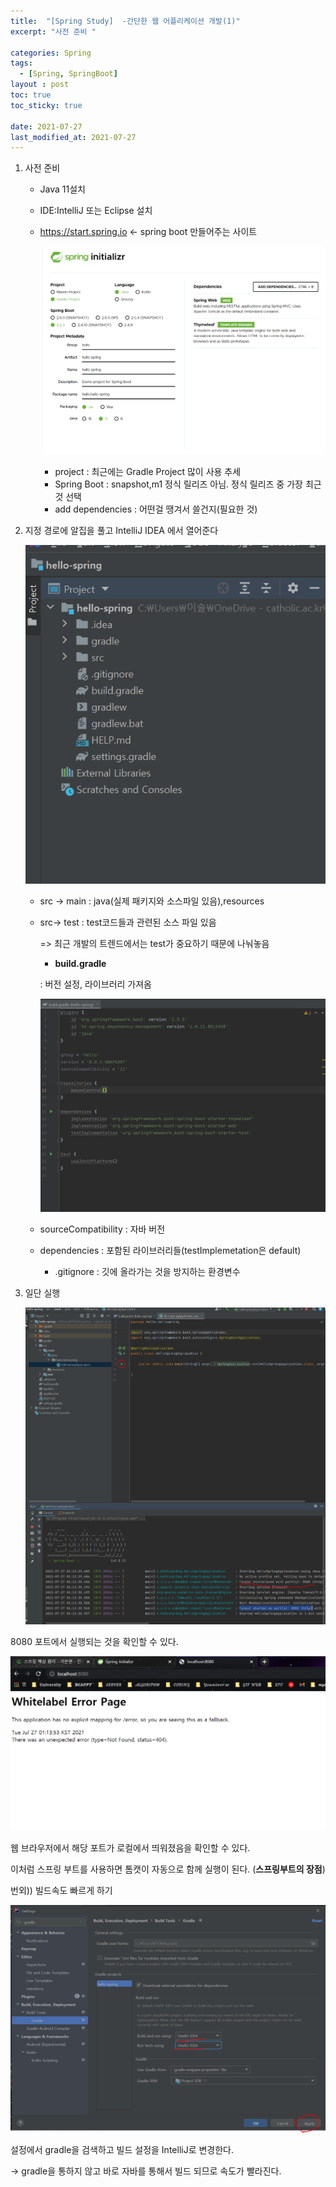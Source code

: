 ```yaml
---
title:  "[Spring Study]  -간단한 웹 어플리케이션 개발(1)"
excerpt: "사전 준비 "

categories: Spring
tags:
  - [Spring, SpringBoot]
layout : post
toc: true
toc_sticky: true
 
date: 2021-07-27
last_modified_at: 2021-07-27
---
```


1. 사전 준비

   - Java 11설치

   - IDE:IntelliJ 또는 Eclipse 설치

   - https://start.spring.io <- spring boot 만들어주는 사이트

     ![image-20210727005538643](https://raw.githubusercontent.com/soleu/image_repo/main/img/image-20210727005538643.png)

     * project : 최근에는 Gradle Project 많이 사용 추세
     * Spring Boot : snapshot,m1 정식 릴리즈 아님. 정식 릴리즈 중 가장 최근 것 선택
     * add dependencies : 어떤걸 땡겨서 쓸건지(필요한 것)

2. 지정 경로에 알집을 풀고 IntelliJ IDEA 에서 열어준다

   ![image-20210727010008101](https://raw.githubusercontent.com/soleu/image_repo/main/img/image-20210727010008101.png)

   * src -> main : java(실제 패키지와 소스파일 있음),resources

   * src-> test : test코드들과 관련된 소스 파일 있음

     => 최근 개발의 트렌드에서는 test가 중요하기 때문에 나눠놓음

     * **build.gradle**

     : 버전 설정, 라이브러리 가져옴

     ![image-20210727010329255](https://raw.githubusercontent.com/soleu/image_repo/main/img/image-20210727010329255.png)

   * sourceCompatibility : 자바 버전

   * dependencies : 포함된 라이브러리들(testImplemetation은 default)

     * .gitignore : 깃에 올라가는 것을 방지하는 환경변수

3. 일단 실행

   ![image-20210727011317819](https://raw.githubusercontent.com/soleu/image_repo/main/img/image-20210727011317819.png)

8080 포트에서 실행되는 것을 확인할 수 있다.

![image-20210727011403093](https://raw.githubusercontent.com/soleu/image_repo/main/img/image-20210727011403093.png)

웹 브라우저에서 해당 포트가 로컬에서 띄워졌음을 확인할 수 있다.

이처럼 스프링 부트를 사용하면 톰캣이 자동으로 함께 실행이 된다. (**스프링부트의 장점**)



번외)) 빌드속도 빠르게 하기

![image-20210727011823499](https://raw.githubusercontent.com/soleu/image_repo/main/img/image-20210727011823499.png)

설정에서 gradle을 검색하고 빌드 설정을 IntelliJ로 변경한다.

-> gradle을 통하지 않고 바로 자바를 통해서 빌드 되므로 속도가 빨라진다.
